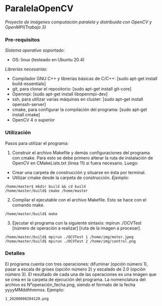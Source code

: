 # ParalelaOpenCV

_Proyecto de imágenes computación paralela y distribuida con OpenCV y OpenMPI(Trabajo 3)_

### Pre-requisitos

_Sistema operativo soportado:_

* OS: linux (testeado en Ubuntu 20.4)

_Librerias necesarias:_
* Compilador GNU C++ y librerías básicas de C/C++: [sudo apt-get install build-essentials]
* git, para clonar el repositorio: [sudo apt-get install git-core]
* Openmpi: [sudo apt-get install libopenmpi-dev]
* ssh, para utilizar varias máquinas en cluster: [sudo apt-get install openssh-server]
* cmake, para configurar la compilación del programa: [sudo apt-get install cmake]
* OpenCV 4 o superior

### Utilización
Pasos para utilizar el programa:

1) Construir el archivo Makefile y demás configuraciones del programa con cmake. Para esto se debe primero alterar la ruta de instalación de OpenCV en CMakeLists.txt (línea 11) si fuera necesario. Luego:
- Crear una carpeta de construcción y situarse en ésta por terminal.
- Utilizar cmake desde la carpeta de construcción.
_Ejemplo:_

```
/home/master$ mkdir build && cd build
/home/master/build$ cmake /home/master
```

2) Compilar el ejecutable con el archivo Makefile. Esto se hace con el comando make.

```
/home/master/build$ make
```

3) Ejecutar el programa con la siguiente sintaxis: mpirun ./OCVTest [número de operación a realizar] [ruta de la imagen a procesar].

```
/home/master/build$ mpirun ./OCVTest 1 /home/img/motor.jpeg
/home/master/build$ mpirun ./OCVTest 2 /home/img/control.png
```
### Detalles

El programa cuenta con tres operaciones: difuminar (opción número 1), pasar a escala de grises (opción número 2) y escalado de 2.0 (opción número 3). El resultado de cada una de las operaciones es una imágen que se crea en la carpeta de ejecución del programa. La nomenclatura del archivo es N°operación_fecha.png, siendo el formato de la fecha yyyyMMddhhmmss. Ejemplo:

```
1_20200808204120.png
```
